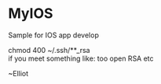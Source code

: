 # MyIOS
Sample for IOS app develop

chmod 400 ~/.ssh/**_rsa  
if you meet something like: too open  RSA etc


~Elliot